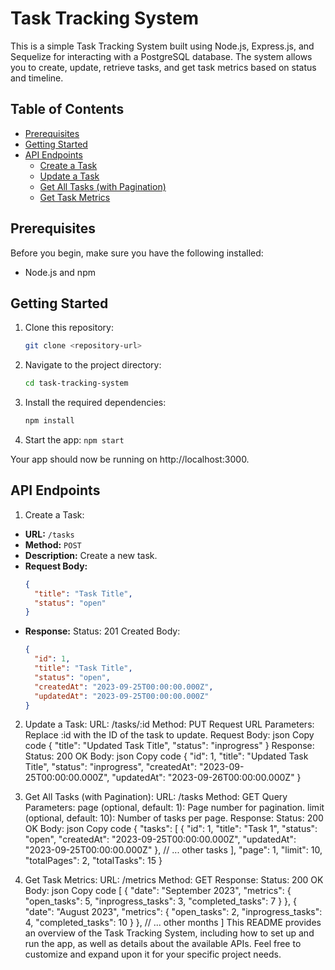 # Task Tracking System

This is a simple Task Tracking System built using Node.js, Express.js, and Sequelize for interacting with a PostgreSQL database. The system allows you to create, update, retrieve tasks, and get task metrics based on status and timeline.

## Table of Contents

- [Prerequisites](#prerequisites)
- [Getting Started](#getting-started)
- [API Endpoints](#api-endpoints)
  - [Create a Task](#create-a-task)
  - [Update a Task](#update-a-task)
  - [Get All Tasks (with Pagination)](#get-all-tasks-with-pagination)
  - [Get Task Metrics](#get-task-metrics)

## Prerequisites

Before you begin, make sure you have the following installed:

- Node.js and npm

## Getting Started

1. Clone this repository:

   ```bash
   git clone <repository-url>
   ```

2. Navigate to the project directory:
   ```bash
   cd task-tracking-system
   ```
3. Install the required dependencies:

   ```bash
   npm install
   ```

4. Start the app:
   `npm start`

Your app should now be running on http://localhost:3000.

## API Endpoints

1. Create a Task:

- **URL:** `/tasks`
- **Method:** `POST`
- **Description:** Create a new task.
- **Request Body:**
  ```json
  {
    "title": "Task Title",
    "status": "open"
  }
  ```
- **Response:**
  Status: 201 Created
  Body:
  ```json
  {
    "id": 1,
    "title": "Task Title",
    "status": "open",
    "createdAt": "2023-09-25T00:00:00.000Z",
    "updatedAt": "2023-09-25T00:00:00.000Z"
  }
  ```

2. Update a Task:
   URL: /tasks/:id
   Method: PUT
   Request URL Parameters: Replace :id with the ID of the task to update.
   Request Body:
   json
   Copy code
   {
   "title": "Updated Task Title",
   "status": "inprogress"
   }
   Response:
   Status: 200 OK
   Body:
   json
   Copy code
   {
   "id": 1,
   "title": "Updated Task Title",
   "status": "inprogress",
   "createdAt": "2023-09-25T00:00:00.000Z",
   "updatedAt": "2023-09-26T00:00:00.000Z"
   }

3. Get All Tasks (with Pagination):
   URL: /tasks
   Method: GET
   Query Parameters:
   page (optional, default: 1): Page number for pagination.
   limit (optional, default: 10): Number of tasks per page.
   Response:
   Status: 200 OK
   Body:
   json
   Copy code
   {
   "tasks": [
   {
   "id": 1,
   "title": "Task 1",
   "status": "open",
   "createdAt": "2023-09-25T00:00:00.000Z",
   "updatedAt": "2023-09-25T00:00:00.000Z"
   },
   // ... other tasks
   ],
   "page": 1,
   "limit": 10,
   "totalPages": 2,
   "totalTasks": 15
   }

4. Get Task Metrics:
   URL: /metrics
   Method: GET
   Response:
   Status: 200 OK
   Body:
   json
   Copy code
   [
   {
   "date": "September 2023",
   "metrics": {
   "open_tasks": 5,
   "inprogress_tasks": 3,
   "completed_tasks": 7
   }
   },
   {
   "date": "August 2023",
   "metrics": {
   "open_tasks": 2,
   "inprogress_tasks": 4,
   "completed_tasks": 10
   }
   },
   // ... other months
   ]
   This README provides an overview of the Task Tracking System, including how to set up and run the app, as well as details about the available APIs. Feel free to customize and expand upon it for your specific project needs.
